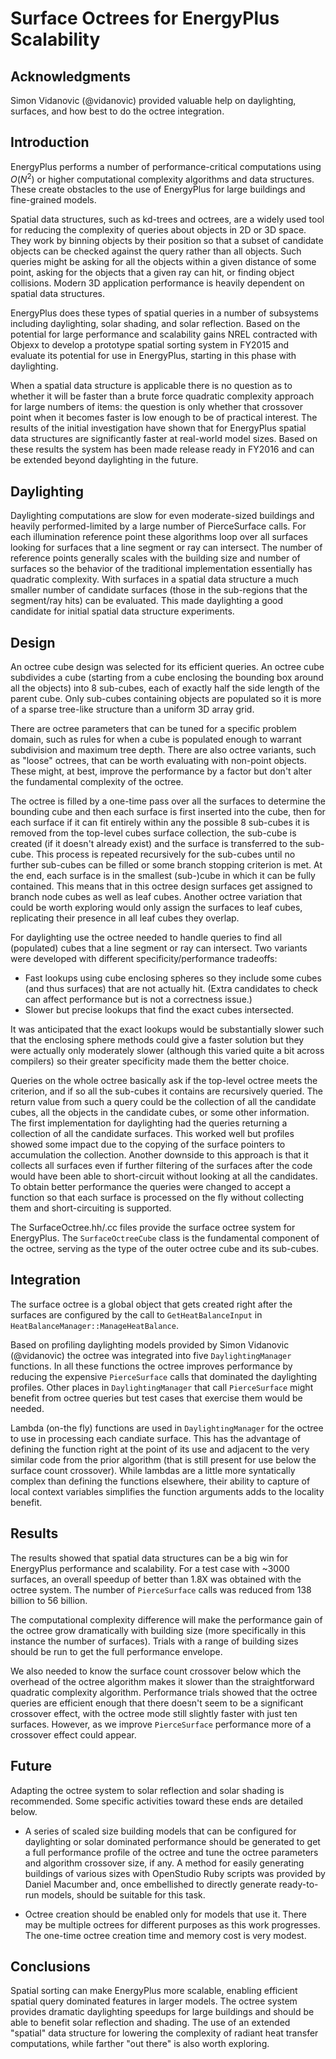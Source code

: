 # Surface Octrees for EnergyPlus Scalability

## Acknowledgments

Simon Vidanovic (@vidanovic) provided valuable help on daylighting, surfaces, and how best to do the octree integration.

## Introduction

EnergyPlus performs a number of performance-critical computations using *O*(*N*<sup>2</sup>) or higher computational complexity algorithms and data structures. These create obstacles to the use of EnergyPlus for large buildings and fine-grained models.

Spatial data structures, such as kd-trees and octrees, are a widely used tool for reducing the complexity of queries about objects in 2D or 3D space. They work by binning objects by their position so that a subset of candidate objects can be checked against the query rather than all objects. Such queries might be asking for all the objects within a given distance of some point, asking for the objects that a given ray can hit, or finding object collisions. Modern 3D application performance is heavily dependent on spatial data structures.

EnergyPlus does these types of spatial queries in a number of subsystems including daylighting, solar shading, and solar reflection. Based on the potential for large performance and scalability gains NREL contracted with Objexx to develop a prototype spatial sorting system in FY2015 and evaluate its potential for use in EnergyPlus, starting in this phase with daylighting.

When a spatial data structure is applicable there is no question as to whether it will be faster than a brute force quadratic complexity approach for large numbers of items: the question is only whether that crossover point when it becomes faster is low enough to be of practical interest. The results of the initial investigation have shown that for EnergyPlus spatial data structures are significantly faster at real-world model sizes. Based on these results the system has been made release ready in FY2016 and can be extended beyond daylighting in the future.

## Daylighting

Daylighting computations are slow for even moderate-sized buildings and heavily performed-limited by a large number of PierceSurface calls. For each illumination reference point these algorithms loop over all surfaces looking for surfaces that a line segment or ray can intersect. The number of reference points generally scales with the building size and number of surfaces so the behavior of the traditional implementation essentially has quadratic complexity. With surfaces in a spatial data structure a much smaller number of candidate surfaces (those in the sub-regions that the segment/ray hits) can be evaluated. This made daylighting a good candidate for initial spatial data structure experiments.

## Design

An octree cube design was selected for its efficient queries. An octree cube subdivides a cube (starting from a cube enclosing the bounding box around all the objects) into 8 sub-cubes, each of exactly half the side length of the parent cube. Only sub-cubes containing objects are populated so it is more of a sparse tree-like structure than a uniform 3D array grid.

There are octree parameters that can be tuned for a specific problem domain, such as rules for when a cube is populated enough to warrant subdivision and maximum tree depth. There are also octree variants, such as "loose" octrees, that can be worth evaluating with non-point objects. These might, at best, improve the performance by a factor but don't alter the fundamental complexity of the octree.

The octree is filled by a one-time pass over all the surfaces to determine the bounding cube and then each surface is first inserted into the cube, then for each surface if it can fit entirely within any the possible 8 sub-cubes it is removed from the top-level cubes surface collection, the sub-cube is created (if it doesn't already exist) and the surface is transferred to the sub-cube. This process is repeated recursively for the sub-cubes until no further sub-cubes can be filled or some branch stopping criterion is met. At the end, each surface is in the smallest (sub-)cube in which it can be fully contained. This means that in this octree design surfaces get assigned to branch node cubes as well as leaf cubes. Another octree variation that could be worth exploring would only assign the surfaces to leaf cubes, replicating their presence in all leaf cubes they overlap.

For daylighting use the octree needed to handle queries to find all (populated) cubes that a line segment or ray can intersect. Two variants were developed with different specificity/performance tradeoffs:

* Fast lookups using cube enclosing spheres so they include some cubes (and thus surfaces) that are not actually hit. (Extra candidates to check can affect performance but is not a correctness issue.)
* Slower but precise lookups that find the exact cubes intersected.

It was anticipated that the exact lookups would be substantially slower such that the enclosing sphere methods could give a faster solution but they were actually only moderately slower (although this varied quite a bit across compilers) so their greater specificity made them the better choice.

Queries on the whole octree basically ask if the top-level octree meets the criterion, and if so all the sub-cubes it contains are recursively queried. The return value from such a query could be the collection of all the candidate cubes, all the objects in the candidate cubes, or some other information. The first implementation for daylighting had the queries returning a collection of all the candidate surfaces. This worked well but profiles showed some impact due to the copying of the surface pointers to accumulation the collection. Another downside to this approach is that it collects all surfaces even if further filtering of the surfaces after the code would have been able to short-circuit without looking at all the candidates. To obtain better performance the queries were changed to accept a function so that each surface is processed on the fly without collecting them and short-circuiting is supported.

The SurfaceOctree.hh/.cc files provide the surface octree system for EnergyPlus. The `SurfaceOctreeCube` class is the fundamental component of the octree, serving as the type of the outer octree cube and its sub-cubes.

## Integration

The surface octree is a global object that gets created right after the surfaces are configured by the call to `GetHeatBalanceInput` in `HeatBalanceManager::ManageHeatBalance`.

Based on profiling daylighting models provided by Simon Vidanovic (@vidanovic) the octree was integrated into five `DaylightingManager` functions. In all these functions the octree improves performance by reducing the expensive `PierceSurface` calls that dominated the daylighting profiles. Other places in `DaylightingManager` that call `PierceSurface` might benefit from octree queries but test cases that exercise them would be needed.

Lambda (on-the fly) functions are used in `DaylightingManager` for the octree to use in processing each candiate surface. This has the advantage of defining the function right at the point of its use and adjacent to the very similar code from the prior algorithm (that is still present for use below the surface count crossover). While lambdas are a little more syntatically complex than defining the functions elsewhere, their ability to capture of local context variables simplifies the function arguments adds to the locality benefit.

## Results

The results showed that spatial data structures can be a big win for EnergyPlus performance and scalability. For a test case with ~3000 surfaces, an overall speedup of better than 1.8X was obtained with the octree system. The number of `PierceSurface` calls was reduced from 138 billion to 56 billion.

The computational complexity difference will make the performance gain of the octree grow dramatically with building size (more specifically in this instance the number of surfaces). Trials with a range of building sizes should be run to get the full performance envelope.

We also needed to know the surface count crossover below which the overhead of the octree algorithm makes it slower than the straightforward quadratic complexity algorithm. Performance trials showed that the octree queries are efficient enough that there doesn't seem to be a significant crossover effect, with the octree mode still slightly faster with just ten surfaces. However, as we improve `PierceSurface` performance more of a crossover effect could appear.

## Future

Adapting the octree system to solar reflection and solar shading is recommended. Some specific activities toward these ends are detailed below.

* A series of scaled size building models that can be configured for daylighting or solar dominated performance should be generated to get a full performance profile of the octree and tune the octree parameters and algorithm crossover size, if any. A method for easily generating buildings of various sizes with OpenStudio Ruby scripts was provided by Daniel Macumber and, once embellished to directly generate ready-to-run models, should be suitable for this task.

* Octree creation should be enabled only for models that use it. There may be multiple octrees for different purposes as this work progresses. The one-time octree creation time and memory cost is very modest.

## Conclusions

Spatial sorting can make EnergyPlus more scalable, enabling efficient spatial query dominated features in larger models. The octree system provides dramatic daylighting speedups for large buildings and should be able to benefit solar reflection and shading. The use of an extended "spatial" data structure for lowering the complexity of radiant heat transfer computations, while farther "out there" is also worth exploring.
